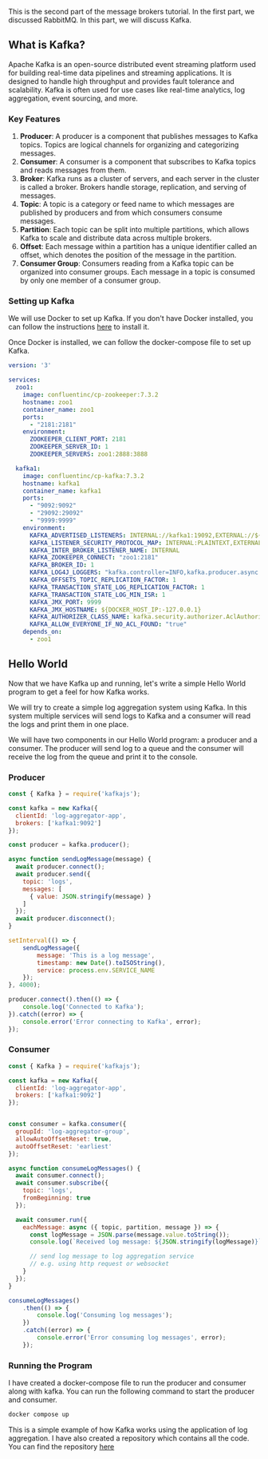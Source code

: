 This is the second part of the message brokers tutorial. In the first part, we discussed RabbitMQ. In this part, we will discuss Kafka.

## What is Kafka?

Apache Kafka is an open-source distributed event streaming platform used for building real-time data pipelines and streaming applications. It is designed to handle high throughput and provides fault tolerance and scalability. Kafka is often used for use cases like real-time analytics, log aggregation, event sourcing, and more.

### Key Features

1. **Producer**: A producer is a component that publishes messages to Kafka topics. Topics are logical channels for organizing and categorizing messages.
2. **Consumer**: A consumer is a component that subscribes to Kafka topics and reads messages from them.
3. **Broker**: Kafka runs as a cluster of servers, and each server in the cluster is called a broker. Brokers handle storage, replication, and serving of messages.
4. **Topic**: A topic is a category or feed name to which messages are published by producers and from which consumers consume messages.
5. **Partition**: Each topic can be split into multiple partitions, which allows Kafka to scale and distribute data across multiple brokers.
6. **Offset**: Each message within a partition has a unique identifier called an offset, which denotes the position of the message in the partition.
7. **Consumer Group**: Consumers reading from a Kafka topic can be organized into consumer groups. Each message in a topic is consumed by only one member of a consumer group.

### Setting up Kafka

We will use Docker to set up Kafka. If you don't have Docker installed, you can follow the instructions [here](https://docs.docker.com/get-docker/) to install it.

Once Docker is installed, we can follow the docker-compose file to set up Kafka.

```yaml
version: '3'

services:
  zoo1:
    image: confluentinc/cp-zookeeper:7.3.2
    hostname: zoo1
    container_name: zoo1
    ports:
      - "2181:2181"
    environment:
      ZOOKEEPER_CLIENT_PORT: 2181
      ZOOKEEPER_SERVER_ID: 1
      ZOOKEEPER_SERVERS: zoo1:2888:3888

  kafka1:
    image: confluentinc/cp-kafka:7.3.2
    hostname: kafka1
    container_name: kafka1
    ports:
      - "9092:9092"
      - "29092:29092"
      - "9999:9999"
    environment:
      KAFKA_ADVERTISED_LISTENERS: INTERNAL://kafka1:19092,EXTERNAL://${DOCKER_HOST_IP:-127.0.0.1}:9092,DOCKER://host.docker.internal:29092
      KAFKA_LISTENER_SECURITY_PROTOCOL_MAP: INTERNAL:PLAINTEXT,EXTERNAL:PLAINTEXT,DOCKER:PLAINTEXT
      KAFKA_INTER_BROKER_LISTENER_NAME: INTERNAL
      KAFKA_ZOOKEEPER_CONNECT: "zoo1:2181"
      KAFKA_BROKER_ID: 1
      KAFKA_LOG4J_LOGGERS: "kafka.controller=INFO,kafka.producer.async.DefaultEventHandler=INFO,state.change.logger=INFO"
      KAFKA_OFFSETS_TOPIC_REPLICATION_FACTOR: 1
      KAFKA_TRANSACTION_STATE_LOG_REPLICATION_FACTOR: 1
      KAFKA_TRANSACTION_STATE_LOG_MIN_ISR: 1
      KAFKA_JMX_PORT: 9999
      KAFKA_JMX_HOSTNAME: ${DOCKER_HOST_IP:-127.0.0.1}
      KAFKA_AUTHORIZER_CLASS_NAME: kafka.security.authorizer.AclAuthorizer
      KAFKA_ALLOW_EVERYONE_IF_NO_ACL_FOUND: "true"
    depends_on:
      - zoo1
```

## Hello World

Now that we have Kafka up and running, let's write a simple Hello World program to get a feel for how Kafka works.

We will try to create a simple log aggregation system using Kafka. In this system multiple services will send logs to Kafka and a consumer will read the logs and print them in one place.

We will have two components in our Hello World program: a producer and a consumer. The producer will send log to a queue and the consumer will receive the log from the queue and print it to the console.

### Producer

```js
const { Kafka } = require('kafkajs');

const kafka = new Kafka({
  clientId: 'log-aggregator-app',
  brokers: ['kafka1:9092']
});

const producer = kafka.producer();

async function sendLogMessage(message) {
  await producer.connect();
  await producer.send({
    topic: 'logs',
    messages: [
      { value: JSON.stringify(message) }
    ]
  });
  await producer.disconnect();
}

setInterval(() => {
    sendLogMessage({
        message: 'This is a log message',
        timestamp: new Date().toISOString(),
        service: process.env.SERVICE_NAME
    });
}, 4000);

producer.connect().then(() => {
    console.log('Connected to Kafka');
}).catch((error) => {
    console.error('Error connecting to Kafka', error);
});
```

### Consumer

```js
const { Kafka } = require('kafkajs');

const kafka = new Kafka({
  clientId: 'log-aggregator-app',
  brokers: ['kafka1:9092']
});


const consumer = kafka.consumer({
  groupId: 'log-aggregator-group',
  allowAutoOffsetReset: true,
  autoOffsetReset: 'earliest'
});

async function consumeLogMessages() {
  await consumer.connect();
  await consumer.subscribe({
    topic: 'logs',
    fromBeginning: true
  });

  await consumer.run({
    eachMessage: async ({ topic, partition, message }) => {
      const logMessage = JSON.parse(message.value.toString());
      console.log(`Received log message: ${JSON.stringify(logMessage)}`);

      // send log message to log aggregation service
      // e.g. using http request or websocket
    }
  });
}

consumeLogMessages()
    .then(() => {
        console.log('Consuming log messages');
    })    
    .catch((error) => {
        console.error('Error consuming log messages', error);
    });
```

### Running the Program

I have created a docker-compose file to run the producer and consumer along with kafka. You can run the following command to start the producer and consumer.

```bash
docker compose up 
```

This is a simple example of how Kafka works using the application of log aggregation.
I have also created a repository which contains all the code. You can find the repository [here](https://github.com/somesh-banerjee/message-brokers-tutorial/tree/main/kafka)
